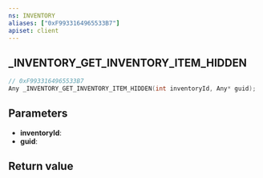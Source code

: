 ```yaml
---
ns: INVENTORY
aliases: ["0xF9933164965533B7"]
apiset: client
---
```

## _INVENTORY_GET_INVENTORY_ITEM_HIDDEN

```c
// 0xF9933164965533B7
Any _INVENTORY_GET_INVENTORY_ITEM_HIDDEN(int inventoryId, Any* guid);
```


## Parameters
* **inventoryId**:
* **guid**:

## Return value